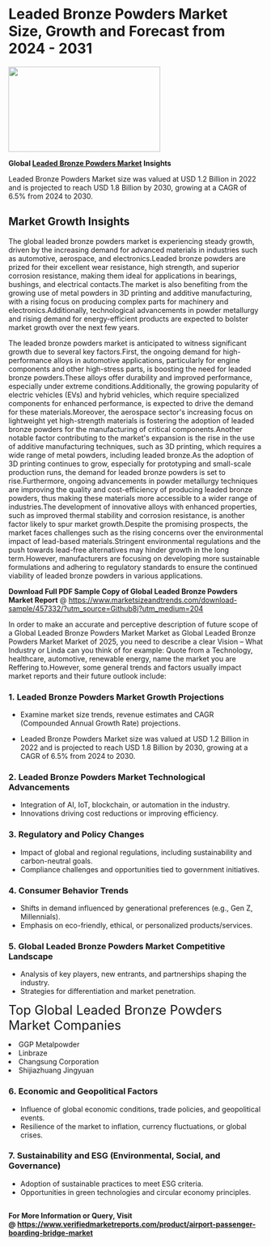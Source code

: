 <H1>Leaded Bronze Powders Market Size, Growth and Forecast from 2024 - 2031</H1><img class="aligncenter size-medium wp-image-584254" src="https://thirdeyenews.in/wp-content/uploads/2024/09/Global-Market-Research-300x168.jpeg" alt="" width="300" height="168" /><p><strong>Global&nbsp;<a href="https://www.marketsizeandtrends.com/download-sample/457332/?utm_source=Github8j?utm_medium=204">Leaded Bronze Powders Market</a> Insights</strong></p><p>Leaded Bronze Powders Market size was valued at USD 1.2 Billion in 2022 and is projected to reach USD 1.8 Billion by 2030, growing at a CAGR of 6.5% from 2024 to 2030.</p><p><h2>Market Growth Insights</h2> <p>The global leaded bronze powders market is experiencing steady growth, driven by the increasing demand for advanced materials in industries such as automotive, aerospace, and electronics.Leaded bronze powders are prized for their excellent wear resistance, high strength, and superior corrosion resistance, making them ideal for applications in bearings, bushings, and electrical contacts.The market is also benefiting from the growing use of metal powders in 3D printing and additive manufacturing, with a rising focus on producing complex parts for machinery and electronics.Additionally, technological advancements in powder metallurgy and rising demand for energy-efficient products are expected to bolster market growth over the next few years.</p> <p>The leaded bronze powders market is anticipated to witness significant growth due to several key factors.First, the ongoing demand for high-performance alloys in automotive applications, particularly for engine components and other high-stress parts, is boosting the need for leaded bronze powders.These alloys offer durability and improved performance, especially under extreme conditions.Additionally, the growing popularity of electric vehicles (EVs) and hybrid vehicles, which require specialized components for enhanced performance, is expected to drive the demand for these materials.Moreover, the aerospace sector's increasing focus on lightweight yet high-strength materials is fostering the adoption of leaded bronze powders for the manufacturing of critical components.Another notable factor contributing to the market's expansion is the rise in the use of additive manufacturing techniques, such as 3D printing, which requires a wide range of metal powders, including leaded bronze.As the adoption of 3D printing continues to grow, especially for prototyping and small-scale production runs, the demand for leaded bronze powders is set to rise.Furthermore, ongoing advancements in powder metallurgy techniques are improving the quality and cost-efficiency of producing leaded bronze powders, thus making these materials more accessible to a wider range of industries.The development of innovative alloys with enhanced properties, such as improved thermal stability and corrosion resistance, is another factor likely to spur market growth.Despite the promising prospects, the market faces challenges such as the rising concerns over the environmental impact of lead-based materials.Stringent environmental regulations and the push towards lead-free alternatives may hinder growth in the long term.However, manufacturers are focusing on developing more sustainable formulations and adhering to regulatory standards to ensure the continued viability of leaded bronze powders in various applications.<p><span class=""><strong>Download Full PDF Sample Copy of Global Leaded Bronze Powders Market Report</strong> @ <a href="https://www.marketsizeandtrends.com/download-sample/457332/?utm_source=Github8j?utm_medium=204" target="_blank">https://www.marketsizeandtrends.com/download-sample/457332/?utm_source=Github8j?utm_medium=204</a></span></p><p>In order to make an accurate and perceptive description of future scope of a Global&nbsp;Leaded Bronze Powders Market Market as Global&nbsp;Leaded Bronze Powders Market Market of 2025, you need to describe a clear Vision &ndash; What Industry or Linda can you think of for example: Quote from a Technology, healthcare, automotive, renewable energy, name the market you are Reffering to.However, some general trends and factors usually impact market reports and their future outlook include:</p><h3>1.&nbsp;<strong>Leaded Bronze Powders Market Growth Projections</strong></h3><ul><li>Examine market size trends, revenue estimates and CAGR (Compounded Annual Growth Rate) projections.</li><li><p>Leaded Bronze Powders Market size was valued at USD 1.2 Billion in 2022 and is projected to reach USD 1.8 Billion by 2030, growing at a CAGR of 6.5% from 2024 to 2030.</p></li></ul><h3>2.&nbsp;<strong>Leaded Bronze Powders Market Technological Advancements</strong></h3><ul><li>Integration of AI, IoT, blockchain, or automation in the industry.</li><li>Innovations driving cost reductions or improving efficiency.</li></ul><h3>3.&nbsp;<strong>Regulatory and Policy Changes</strong></h3><ul><li>Impact of global and regional regulations, including sustainability and carbon-neutral goals.</li><li>Compliance challenges and opportunities tied to government initiatives.</li></ul><h3>4.&nbsp;<strong>Consumer Behavior Trends</strong></h3><ul><li>Shifts in demand influenced by generational preferences (e.g., Gen Z, Millennials).</li><li>Emphasis on eco-friendly, ethical, or personalized products/services.</li></ul><h3>5.&nbsp;<strong>Global Leaded Bronze Powders Market Competitive Landscape</strong></h3><ul><li>Analysis of key players, new entrants, and partnerships shaping the industry.</li><li>Strategies for differentiation and market penetration.</li></ul><p data-pm-slice="1 1 []"><span style="color: inherit; font-family: inherit; font-size: 25px;">Top Global Leaded Bronze Powders Market Companies</span></p><div class="" data-test-id=""><p><li>GGP Metalpowder</li><li> Linbraze</li><li> Changsung Corporation</li><li> Shijiazhuang Jingyuan</li></p></div><h3>6.&nbsp;<strong>Economic and Geopolitical Factors</strong></h3><ul><li>Influence of global economic conditions, trade policies, and geopolitical events.</li><li>Resilience of the market to inflation, currency fluctuations, or global crises.</li></ul><h3>7.&nbsp;<strong>Sustainability and ESG (Environmental, Social, and Governance)</strong></h3><ul><li>Adoption of sustainable practices to meet ESG criteria.</li><li>Opportunities in green technologies and circular economy principles.</li></ul><h2><strong style="font-size: 14px;">For More Information or Query, Visit @&nbsp;</strong><a style="background-color: #ffffff; font-size: 14px;" href="https://www.marketsizeandtrends.com/report/leaded-bronze-powders-market/" target="_blank">https://www.verifiedmarketreports.com/product/airport-passenger-boarding-bridge-market</a></h2>